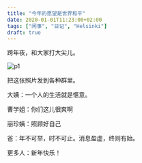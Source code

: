 ```yaml
---
title: "今年的愿望是世界和平"
date: 2020-01-01T11:23:00+02:00
tags: ["闲事", "日记", "Helsinki"]
draft: true
---
```


跨年夜，和大家打大尖儿。

![p1](https://tva1.sinaimg.cn/large/006tNbRwgy1gah6yesow2j30u90k177z.jpg "输得透彻")

把这张照片发到各种群里。

大姨：一个人的生活就是惬意。

曹学姐：你们这儿很爽啊

丽珍姨：照顾好自己

爸：年不可举，时不可止。消息盈虚，终则有始。

更多人：新年快乐！
